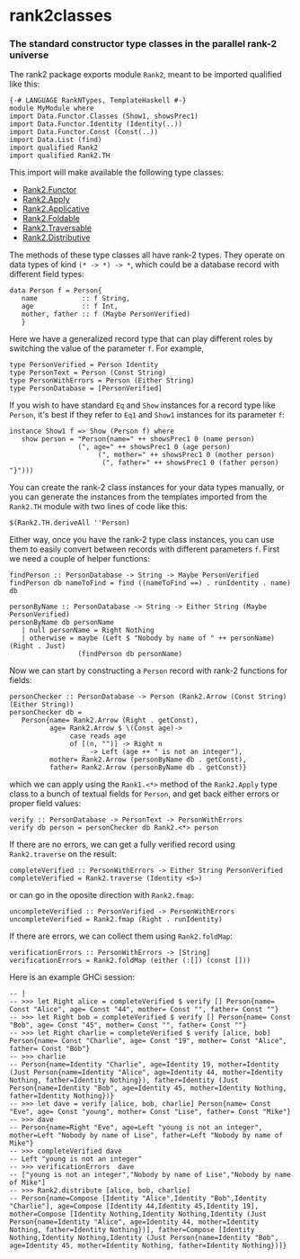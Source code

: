 rank2classes
============

### The standard constructor type classes in the parallel rank-2 universe ###

The rank2 package exports module `Rank2`, meant to be imported qualified like this:

~~~ {.haskell}
{-# LANGUAGE RankNTypes, TemplateHaskell #-}
module MyModule where
import Data.Functor.Classes (Show1, showsPrec1)
import Data.Functor.Identity (Identity(..))
import Data.Functor.Const (Const(..))
import Data.List (find)
import qualified Rank2
import qualified Rank2.TH
~~~

This import will make available the following type classes:
  * [Rank2.Functor](http://hackage.haskell.org/packages/rank2/doc/html/Rank2.html#t:Functor)
  * [Rank2.Apply](http://hackage.haskell.org/packages/rank2/doc/html/Rank2.html#t:Apply)
  * [Rank2.Applicative](http://hackage.haskell.org/packages/rank2/doc/html/Rank2.html#t:Applicative)
  * [Rank2.Foldable](http://hackage.haskell.org/packages/archive/doc/html/Rank2.html#t:Foldable)
  * [Rank2.Traversable](http://hackage.haskell.org/packages/archive/doc/html/Rank2.html#t:Traversable)
  * [Rank2.Distributive](http://hackage.haskell.org/packages/archive/doc/html/Rank2.html#t:Distributive)

The methods of these type classes all have rank-2 types. They operate on data types of kind `(* -> *) -> *`, which could
be a database record with different field types:

~~~ {.haskell}
data Person f = Person{
   name           :: f String,
   age            :: f Int,
   mother, father :: f (Maybe PersonVerified)
   }
~~~

Here we have a generalized record type that can play different roles by switching the value of the parameter `f`. For
example,

~~~ {.haskell}
type PersonVerified = Person Identity
type PersonText = Person (Const String)
type PersonWithErrors = Person (Either String)
type PersonDatabase = [PersonVerified]
~~~

If you wish to have standard `Eq` and `Show` instances for a record type like `Person`, it's best if they refer to `Eq1`
and `Show1` instances for its parameter `f`:

~~~ {.haskell}
instance Show1 f => Show (Person f) where
   show person = "Person{name=" ++ showsPrec1 0 (name person)
                 (", age=" ++ showsPrec1 0 (age person)
                      (", mother=" ++ showsPrec1 0 (mother person)
                       (", father=" ++ showsPrec1 0 (father person) "}")))
~~~

You can create the rank-2 class instances for your data types manually, or you can generate the instances from the
templates imported from the `Rank2.TH` module with two lines of code like this:

~~~ {.haskell}
$(Rank2.TH.deriveAll ''Person)
~~~

Either way, once you have the rank-2 type class instances, you can use them to easily convert between records with
different parameters `f`. First we need a couple of helper functions:

~~~ {.haskell}
findPerson :: PersonDatabase -> String -> Maybe PersonVerified
findPerson db nameToFind = find ((nameToFind ==) . runIdentity . name) db
   
personByName :: PersonDatabase -> String -> Either String (Maybe PersonVerified)
personByName db personName
   | null personName = Right Nothing
   | otherwise = maybe (Left $ "Nobody by name of " ++ personName) (Right . Just)
                 (findPerson db personName)
~~~

 Now we can start by constructing a `Person` record with rank-2 functions for fields:
 
~~~ {.haskell}
personChecker :: PersonDatabase -> Person (Rank2.Arrow (Const String) (Either String))
personChecker db =
   Person{name= Rank2.Arrow (Right . getConst),
          age= Rank2.Arrow $ \(Const age)->
               case reads age
               of [(n, "")] -> Right n
                  _ -> Left (age ++ " is not an integer"),
          mother= Rank2.Arrow (personByName db . getConst),
          father= Rank2.Arrow (personByName db . getConst)}
~~~

which we can apply using the `Rank1.<*>` method of the `Rank2.Apply` type class to a bunch of textual fields for
`Person`, and get back either errors or proper field values:

~~~ {.haskell}
verify :: PersonDatabase -> PersonText -> PersonWithErrors
verify db person = personChecker db Rank2.<*> person
~~~

If there are no errors, we can get a fully verified record using `Rank2.traverse` on the result:

~~~ {.haskell}
completeVerified :: PersonWithErrors -> Either String PersonVerified
completeVerified = Rank2.traverse (Identity <$>)
~~~

or can go in the oposite direction with `Rank2.fmap`:

~~~ {.haskell}
uncompleteVerified :: PersonVerified -> PersonWithErrors
uncompleteVerified = Rank2.fmap (Right . runIdentity)
~~~

If there are errors, we can collect them using `Rank2.foldMap`:

~~~ {.haskell}
verificationErrors :: PersonWithErrors -> [String]
verificationErrors = Rank2.foldMap (either (:[]) (const []))
~~~

Here is an example GHCi session:

~~~ {.haskell}
-- |
-- >>> let Right alice = completeVerified $ verify [] Person{name= Const "Alice", age= Const "44", mother= Const "", father= Const ""}
-- >>> let Right bob = completeVerified $ verify [] Person{name= Const "Bob", age= Const "45", mother= Const "", father= Const ""}
-- >>> let Right charlie = completeVerified $ verify [alice, bob] Person{name= Const "Charlie", age= Const "19", mother= Const "Alice", father= Const "Bob"}
-- >>> charlie
-- Person{name=Identity "Charlie", age=Identity 19, mother=Identity (Just Person{name=Identity "Alice", age=Identity 44, mother=Identity Nothing, father=Identity Nothing}), father=Identity (Just Person{name=Identity "Bob", age=Identity 45, mother=Identity Nothing, father=Identity Nothing})}
-- >>> let dave = verify [alice, bob, charlie] Person{name= Const "Eve", age= Const "young", mother= Const "Lise", father= Const "Mike"}
-- >>> dave
-- Person{name=Right "Eve", age=Left "young is not an integer", mother=Left "Nobody by name of Lise", father=Left "Nobody by name of Mike"}
-- >>> completeVerified dave
-- Left "young is not an integer"
-- >>> verificationErrors  dave
-- ["young is not an integer","Nobody by name of Lise","Nobody by name of Mike"]
-- >>> Rank2.distribute [alice, bob, charlie]
-- Person{name=Compose [Identity "Alice",Identity "Bob",Identity "Charlie"], age=Compose [Identity 44,Identity 45,Identity 19], mother=Compose [Identity Nothing,Identity Nothing,Identity (Just Person{name=Identity "Alice", age=Identity 44, mother=Identity Nothing, father=Identity Nothing})], father=Compose [Identity Nothing,Identity Nothing,Identity (Just Person{name=Identity "Bob", age=Identity 45, mother=Identity Nothing, father=Identity Nothing})]}
~~~
